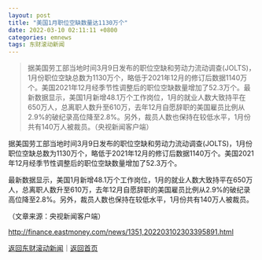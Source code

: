 ```yaml
---
layout: post
title: "美国1月职位空缺数量达1130万个"
date: 2022-03-10 02:11:11 +0800
categories: emnews
tags: 东财滚动新闻
---
```

> 据美国劳工部当地时间3月9日发布的职位空缺和劳动力流动调查(JOLTS)，1月份职位空缺总数为1130万个，略低于2021年12月的修订后数据1140万个。美国2021年12月经季节性调整后的职位空缺数量增加了52.3万个。最新数据显示，美国1月新增48.1万个工作岗位，1月的就业人数大致持平在650万人，总离职人数升至610万，去年12月自愿辞职的美国雇员比例从2.9%的破纪录高位降至2.8%。另外，裁员人数也保持在较低水平，1月份共有140万人被裁员。（央视新闻客户端）

<p>据美国劳工部当地时间3月9日发布的职位空缺和劳动力流动调查(JOLTS)，1月份职位空缺总数为1130万个，略低于2021年12月的修订后数据1140万个。美国2021年12月经季节性调整后的职位空缺数量增加了52.3万个。</p>
 <p>最新数据显示，美国1月新增48.1万个工作岗位，1月的就业人数大致持平在650万人，总离职人数升至610万，去年12月自愿辞职的美国雇员比例从2.9%的破纪录高位降至2.8%。另外，裁员人数也保持在较低水平，1月份共有140万人被裁员。</p><p class="em_media">（文章来源：央视新闻客户端）</p>

<http://finance.eastmoney.com/news/1351,202203102303395891.html>

[返回东财滚动新闻](//finews.withounder.com/emnews/)｜[返回首页](//finews.withounder.com/)